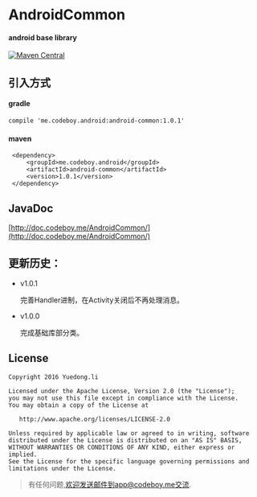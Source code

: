 # AndroidCommon

#### **android base library**
[![Maven Central](https://maven-badges.herokuapp.com/maven-central/me.codeboy.android/android-common/badge.svg)](https://maven-badges.herokuapp.com/maven-central/me.codeboy.android/android-common)
  

## 引入方式

#### gradle

    compile 'me.codeboy.android:android-common:1.0.1'

#### maven

     <dependency>
         <groupId>me.codeboy.android</groupId>
         <artifactId>android-common</artifactId>
         <version>1.0.1</version>
     </dependency>

##  JavaDoc

[http://doc.codeboy.me/AndroidCommon/](http://doc.codeboy.me/AndroidCommon/)


## 更新历史：

 - v1.0.1

   完善Handler进制，在Activity关闭后不再处理消息。

- v1.0.0

   完成基础库部分类。
   
## License

```
Copyright 2016 Yuedong.li

Licensed under the Apache License, Version 2.0 (the "License");
you may not use this file except in compliance with the License.
You may obtain a copy of the License at

   http://www.apache.org/licenses/LICENSE-2.0

Unless required by applicable law or agreed to in writing, software
distributed under the License is distributed on an "AS IS" BASIS,
WITHOUT WARRANTIES OR CONDITIONS OF ANY KIND, either express or implied.
See the License for the specific language governing permissions and
limitations under the License.
```

> 有任何问题,欢迎发送邮件到app@codeboy.me交流.


